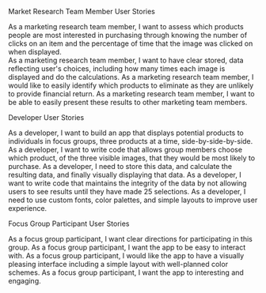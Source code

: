 Market Research Team Member User Stories

 As a marketing research team member, I want to assess which products people are most interested in purchasing through knowing the number of clicks on an item and the percentage of time that the image was clicked on when displayed.  
 As a marketing research team member, I want to have clear stored, data reflecting user's choices, including how many times each image is displayed and do the calculations.
 As a marketing research team member, I would like to easily identify which products to eliminate as they are unlikely to provide financial return.
 As a marketing research team member, I want to be able to easily present these results to other marketing team members.

Developer User Stories

 As a developer, I want to build an app that displays potential products to individuals in focus groups, three products at a time, side-by-side-by-side.
 As a developer, I want to write code that allows group members choose which product, of the three visible images, that they would be most likely to purchase.
 As a developer, I need to store this data, and calculate the resulting data, and finally visually displaying that data.
 As a developer, I want to write code that maintains the integrity of the data by not allowing users to see results until they have made 25 selections.
 As a developer, I need to use custom fonts, color palettes, and simple layouts to improve user experience.  

Focus Group Participant User Stories 

 As a focus group participant, I want clear directions for participating in this group.
 As a focus group participant, I want the app to be easy to interact with.
 As a focus group participant, I would like the app to have a visually pleasing interface including a simple layout with well-planned color schemes.
 As a focus group participant, I want the app to interesting and engaging.
